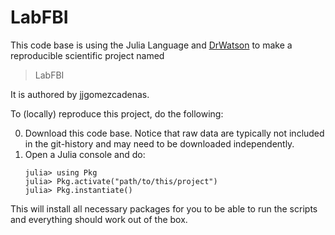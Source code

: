 # LabFBI

This code base is using the Julia Language and [DrWatson](https://juliadynamics.github.io/DrWatson.jl/stable/)
to make a reproducible scientific project named
> LabFBI

It is authored by jjgomezcadenas.

To (locally) reproduce this project, do the following:

0. Download this code base. Notice that raw data are typically not included in the
   git-history and may need to be downloaded independently.
1. Open a Julia console and do:
   ```
   julia> using Pkg
   julia> Pkg.activate("path/to/this/project")
   julia> Pkg.instantiate()
   ```

This will install all necessary packages for you to be able to run the scripts and
everything should work out of the box.
